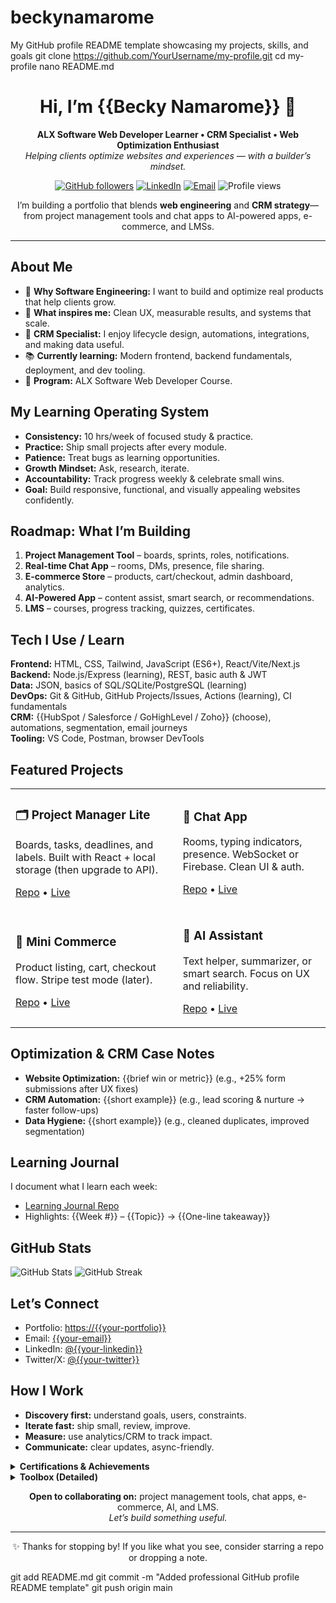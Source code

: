 # beckynamarome
My GitHub profile README template showcasing my projects, skills, and goals
git clone https://github.com/YourUsername/my-profile.git
cd my-profile
nano README.md
<!-- ====== HERO / HEADER ====== -->
<h1 align="center">Hi, I’m {{Becky Namarome}} 👋</h1>
<p align="center">
  <b>ALX Software Web Developer Learner • CRM Specialist • Web Optimization Enthusiast</b><br/>
  <i>Helping clients optimize websites and experiences — with a builder’s mindset.</i>
</p>

<p align="center">
  <a href="https://github.com/{{your-username}}?tab=repositories"><img alt="GitHub followers" src="https://img.shields.io/github/followers/{{your-username}}?style=flat"></a>
  <a href="https://www.linkedin.com/in/{{your-linkedin}}/"><img alt="LinkedIn" src="https://img.shields.io/badge/LinkedIn-Connect-blue"></a>
  <a href="mailto:{{your-email}}"><img alt="Email" src="https://img.shields.io/badge/Email-Contact-informational"></a>
  <img alt="Profile views" src="https://komarev.com/ghpvc/?username={{your-username}}&style=flat"/>
</p>

<!-- ====== QUICK BLURB ====== -->
<p align="center">
  I’m building a portfolio that blends <b>web engineering</b> and <b>CRM strategy</b>—from project management tools and chat apps to AI-powered apps, e-commerce, and LMSs.
</p>

<hr/>

<!-- ====== ABOUT ME ====== -->
<h2>About Me</h2>
<ul>
  <li>🎯 <b>Why Software Engineering:</b> I want to build and optimize real products that help clients grow.</li>
  <li>🧩 <b>What inspires me:</b> Clean UX, measurable results, and systems that scale.</li>
  <li>🤝 <b>CRM Specialist:</b> I enjoy lifecycle design, automations, integrations, and making data useful.</li>
  <li>📚 <b>Currently learning:</b> Modern frontend, backend fundamentals, deployment, and dev tooling.</li>
  <li>🌱 <b>Program:</b> ALX Software Web Developer Course.</li>
</ul>

<!-- ====== VALUES / LEARNING PRINCIPLES ====== -->
<h2>My Learning Operating System</h2>
<ul>
  <li><b>Consistency:</b> 10 hrs/week of focused study & practice.</li>
  <li><b>Practice:</b> Ship small projects after every module.</li>
  <li><b>Patience:</b> Treat bugs as learning opportunities.</li>
  <li><b>Growth Mindset:</b> Ask, research, iterate.</li>
  <li><b>Accountability:</b> Track progress weekly & celebrate small wins.</li>
  <li><b>Goal:</b> Build responsive, functional, and visually appealing websites confidently.</li>
</ul>

<!-- ====== WHAT I’M BUILDING NEXT ====== -->
<h2>Roadmap: What I’m Building</h2>
<ol>
  <li><b>Project Management Tool</b> – boards, sprints, roles, notifications.</li>
  <li><b>Real-time Chat App</b> – rooms, DMs, presence, file sharing.</li>
  <li><b>E-commerce Store</b> – products, cart/checkout, admin dashboard, analytics.</li>
  <li><b>AI-Powered App</b> – content assist, smart search, or recommendations.</li>
  <li><b>LMS</b> – courses, progress tracking, quizzes, certificates.</li>
</ol>

<!-- ====== SKILLS / STACK ====== -->
<h2>Tech I Use / Learn</h2>
<p>
  <b>Frontend:</b> HTML, CSS, Tailwind, JavaScript (ES6+), React/Vite/Next.js<br/>
  <b>Backend:</b> Node.js/Express (learning), REST, basic auth & JWT<br/>
  <b>Data:</b> JSON, basics of SQL/SQLite/PostgreSQL (learning)<br/>
  <b>DevOps:</b> Git & GitHub, GitHub Projects/Issues, Actions (learning), CI fundamentals<br/>
  <b>CRM:</b> {{HubSpot / Salesforce / GoHighLevel / Zoho}} (choose), automations, segmentation, email journeys<br/>
  <b>Tooling:</b> VS Code, Postman, browser DevTools
</p>

<!-- ====== FEATURED PROJECTS (PIN WORTHY) ====== -->
<h2>Featured Projects</h2>

<table>
  <tr>
    <td>
      <h3>🗂️ Project Manager Lite</h3>
      <p>Boards, tasks, deadlines, and labels. Built with React + local storage (then upgrade to API).</p>
      <p><a href="https://github.com/{{your-username}}/project-manager-lite">Repo</a> • <a href="https://{{your-demo-url}}">Live</a></p>
    </td>
    <td>
      <h3>💬 Chat App</h3>
      <p>Rooms, typing indicators, presence. WebSocket or Firebase. Clean UI & auth.</p>
      <p><a href="https://github.com/{{your-username}}/chat-app">Repo</a> • <a href="https://{{your-demo-url}}">Live</a></p>
    </td>
  </tr>
  <tr>
    <td>
      <h3>🛒 Mini Commerce</h3>
      <p>Product listing, cart, checkout flow. Stripe test mode (later).</p>
      <p><a href="https://github.com/{{your-username}}/mini-commerce">Repo</a> • <a href="https://{{your-demo-url}}">Live</a></p>
    </td>
    <td>
      <h3>🤖 AI Assistant</h3>
      <p>Text helper, summarizer, or smart search. Focus on UX and reliability.</p>
      <p><a href="https://github.com/{{your-username}}/ai-assistant">Repo</a> • <a href="https://{{your-demo-url}}">Live</a></p>
    </td>
  </tr>
</table>

<!-- ====== CASE STUDIES / OPTIMIZATION ====== -->
<h2>Optimization & CRM Case Notes</h2>
<ul>
  <li><b>Website Optimization:</b> {{brief win or metric}} (e.g., +25% form submissions after UX fixes)</li>
  <li><b>CRM Automation:</b> {{short example}} (e.g., lead scoring & nurture → faster follow-ups)</li>
  <li><b>Data Hygiene:</b> {{short example}} (e.g., cleaned duplicates, improved segmentation)</li>
</ul>

<!-- ====== LEARNING JOURNAL / BLOG ====== -->
<h2>Learning Journal</h2>
<p>I document what I learn each week:</p>
<ul>
  <li><a href="https://github.com/{{your-username}}/learning-journal">Learning Journal Repo</a></li>
  <li>Highlights: {{Week #}} – {{Topic}} → {{One-line takeaway}}</li>
</ul>

<!-- ====== GITHUB STATS (OPTIONAL CARDS) ====== -->
<h2>GitHub Stats</h2>
<p>
  <img src="https://github-readme-stats.vercel.app/api?username={{your-username}}&show_icons=true&hide_title=true" alt="GitHub Stats"/>
  <img src="https://github-readme-streak-stats.herokuapp.com/?user={{your-username}}" alt="GitHub Streak"/>
</p>

<!-- ====== CONTACT ====== -->
<h2>Let’s Connect</h2>
<ul>
  <li>Portfolio: <a href="https://{{your-portfolio}}">https://{{your-portfolio}}</a></li>
  <li>Email: <a href="mailto:{{your-email}}">{{your-email}}</a></li>
  <li>LinkedIn: <a href="https://www.linkedin.com/in/{{your-linkedin}}/">@{{your-linkedin}}</a></li>
  <li>Twitter/X: <a href="https://twitter.com/{{your-twitter}}">@{{your-twitter}}</a></li>
</ul>

<!-- ====== WORKING TOGETHER ====== -->
<h2>How I Work</h2>
<ul>
  <li><b>Discovery first:</b> understand goals, users, constraints.</li>
  <li><b>Iterate fast:</b> ship small, review, improve.</li>
  <li><b>Measure:</b> use analytics/CRM to track impact.</li>
  <li><b>Communicate:</b> clear updates, async-friendly.</li>
</ul>

<!-- ====== COLLAPSIBLE EXTRAS ====== -->
<details>
  <summary><b>Certifications & Achievements</b></summary>
  <ul>
    <li>ALX Software Web Developer (in progress)</li>
    <li>{{CRM platform}} certification</li>
    <li>{{Any relevant course/badge}}</li>
  </ul>
</details>

<details>
  <summary><b>Toolbox (Detailed)</b></summary>
  <ul>
    <li>Frontend: HTML5, CSS3, Flex/Grid, Tailwind, React</li>
    <li>Backend: Node/Express (learning), API design</li>
    <li>Testing: Jest (learning)</li>
    <li>Data: SQL basics, Prisma/Knex (learning)</li>
    <li>Infra: Git/GitHub, GitHub Actions (learning)</li>
    <li>CRM: {{your platforms}}, automations, segmentation</li>
  </ul>
</details>

<!-- ====== CTA ====== -->
<p align="center">
  <b>Open to collaborating on:</b> project management tools, chat apps, e-commerce, AI, and LMS.<br/>
  <i>Let’s build something useful.</i>
</p>

<hr/>

<!-- ====== FOOTER ====== -->
<p align="center">
  ✨ Thanks for stopping by! If you like what you see, consider starring a repo or dropping a note.
</p>
git add README.md
git commit -m "Added professional GitHub profile README template"
git push origin main
